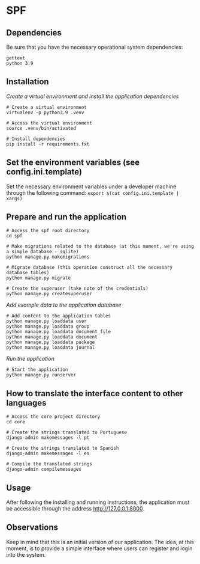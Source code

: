 # SPF

## Dependencies
Be sure that you have the necessary operational system dependencies:
```shell
gettext
python 3.9
```


## Installation

_Create a virtual environment and install the application dependencies_
```shell
# Create a virtual environment
virtualenv -p python3.9 .venv

# Access the virtual environment
source .venv/bin/activated

# Install dependencies
pip install -r requirements.txt
```

## Set the environment variables (see config.ini.template)
Set the necessary environment variables under a developer machine through the following command: `export $(cat config.ini.template | xargs) `

## Prepare and run the application
```shell
# Access the spf root directory
cd spf

# Make migrations related to the database (at this moment, we're using a simple database - sqlite)
python manage.py makemigrations

# Migrate database (this operation construct all the necessary database tables)
python manage.py migrate

# Create the superuser (take note of the credentials)
python manage.py createsuperuser
```

_Add example data to the application database_
```shell
# Add content to the application tables
python manage.py loaddata user
python manage.py loaddata group
python manage.py loaddata document_file
python manage.py loaddata document
python manage.py loaddata package
python manage.py loaddata journal
```

_Run the application_
```shell
# Start the application
python manage.py runserver
```


## How to translate the interface content to other languages
```shell
# Access the core project directory
cd core

# Create the strings translated to Portuguese
django-admin makemessages -l pt

# Create the strings translated to Spanish
django-admin makemessages -l es

# Compile the translated strings
django-admin compilemessages
```


## Usage
After following the installing and running instructions, the application must be accessible through the address http://127.0.0.1:8000.


## Observations
Keep in mind that this is an initial version of our application. 
The idea, at this moment, is to provide a simple interface where users can register and login into the system.
